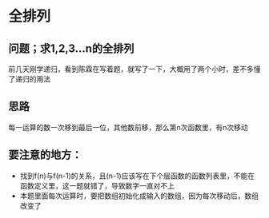 # 全排列

## 问题；求1,2,3...n的全排列

前几天刚学递归，看到陈霖在写着题，就写了一下，大概用了两个小时，差不多懂了递归的用法

## 思路

每一运算的数一次移到最后一位，其他数前移，那么第n次函数里，有n次移动

## 要注意的地方：

* 找到f(n)与f(n-1)的关系，且(n-1)应该写在下个层函数的函数列表里，不能在函数定义里，这一题就错了，导致数字一直对不上
* 本题里面每次运算时，要把数组初始化成输入的数组，因为每次移动后，数组改变了

